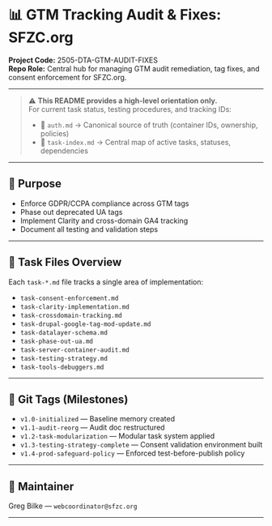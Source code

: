 # 📊 GTM Tracking Audit & Fixes: SFZC.org

**Project Code:** 2505-DTA-GTM-AUDIT-FIXES  
**Repo Role:** Central hub for managing GTM audit remediation, tag fixes, and consent enforcement for SFZC.org.

---

> ⚠️ **This README provides a high-level orientation only.**  
> For current task status, testing procedures, and tracking IDs:
>
> - 🔐 `auth.md` → Canonical source of truth (container IDs, ownership, policies)  
> - 🧩 `task-index.md` → Central map of active tasks, statuses, dependencies

---

## 🧠 Purpose

- Enforce GDPR/CCPA compliance across GTM tags
- Phase out deprecated UA tags
- Implement Clarity and cross-domain GA4 tracking
- Document all testing and validation steps

---

## 📁 Task Files Overview

Each `task-*.md` file tracks a single area of implementation:

- `task-consent-enforcement.md`  
- `task-clarity-implementation.md`  
- `task-crossdomain-tracking.md`  
- `task-drupal-google-tag-mod-update.md`  
- `task-datalayer-schema.md`  
- `task-phase-out-ua.md`  
- `task-server-container-audit.md`  
- `task-testing-strategy.md`  
- `task-tools-debuggers.md`

---

## 🔖 Git Tags (Milestones)

- `v1.0-initialized` — Baseline memory created
- `v1.1-audit-reorg` — Audit doc restructured
- `v1.2-task-modularization` — Modular task system applied
- `v1.3-testing-strategy-complete` — Consent validation environment built
- `v1.4-prod-safeguard-policy` — Enforced test-before-publish policy

---

## 👤 Maintainer

Greg Bilke — `webcoordinator@sfzc.org`

---

